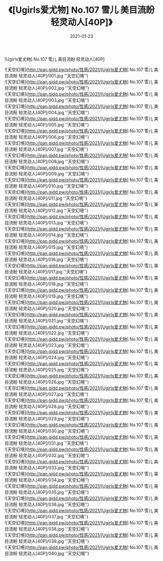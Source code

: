 ﻿---
layout: post
title:  《[Ugirls爱尤物] No.107 雪儿 美目流盼 轻灵动人[40P]》
date:   2021-01-23
img: http://pan.gjdd.pw/photo/性感/2021/[Ugirls爱尤物] No.107 雪儿 美目流盼 轻灵动人[40P]/000.jpg
categories: [美女, 性感, 泳衣]
---

[Ugirls爱尤物] No.107 雪儿 美目流盼 轻灵动人[40P]



![天空幻境](http://pan.gjdd.pw/photo/性感/2021/[Ugirls爱尤物] No.107 雪儿 美目流盼 轻灵动人[40P]/001.jpg ''天空幻境'') <br>
![天空幻境](http://pan.gjdd.pw/photo/性感/2021/[Ugirls爱尤物] No.107 雪儿 美目流盼 轻灵动人[40P]/002.jpg ''天空幻境'') <br>
![天空幻境](http://pan.gjdd.pw/photo/性感/2021/[Ugirls爱尤物] No.107 雪儿 美目流盼 轻灵动人[40P]/003.jpg ''天空幻境'') <br>
![天空幻境](http://pan.gjdd.pw/photo/性感/2021/[Ugirls爱尤物] No.107 雪儿 美目流盼 轻灵动人[40P]/004.jpg ''天空幻境'') <br>
![天空幻境](http://pan.gjdd.pw/photo/性感/2021/[Ugirls爱尤物] No.107 雪儿 美目流盼 轻灵动人[40P]/005.jpg ''天空幻境'') <br>
![天空幻境](http://pan.gjdd.pw/photo/性感/2021/[Ugirls爱尤物] No.107 雪儿 美目流盼 轻灵动人[40P]/006.jpg ''天空幻境'') <br>
![天空幻境](http://pan.gjdd.pw/photo/性感/2021/[Ugirls爱尤物] No.107 雪儿 美目流盼 轻灵动人[40P]/007.jpg ''天空幻境'') <br>
![天空幻境](http://pan.gjdd.pw/photo/性感/2021/[Ugirls爱尤物] No.107 雪儿 美目流盼 轻灵动人[40P]/008.jpg ''天空幻境'') <br>
![天空幻境](http://pan.gjdd.pw/photo/性感/2021/[Ugirls爱尤物] No.107 雪儿 美目流盼 轻灵动人[40P]/009.jpg ''天空幻境'') <br>
![天空幻境](http://pan.gjdd.pw/photo/性感/2021/[Ugirls爱尤物] No.107 雪儿 美目流盼 轻灵动人[40P]/010.jpg ''天空幻境'') <br>
![天空幻境](http://pan.gjdd.pw/photo/性感/2021/[Ugirls爱尤物] No.107 雪儿 美目流盼 轻灵动人[40P]/011.jpg ''天空幻境'') <br>
![天空幻境](http://pan.gjdd.pw/photo/性感/2021/[Ugirls爱尤物] No.107 雪儿 美目流盼 轻灵动人[40P]/012.jpg ''天空幻境'') <br>
![天空幻境](http://pan.gjdd.pw/photo/性感/2021/[Ugirls爱尤物] No.107 雪儿 美目流盼 轻灵动人[40P]/013.jpg ''天空幻境'') <br>
![天空幻境](http://pan.gjdd.pw/photo/性感/2021/[Ugirls爱尤物] No.107 雪儿 美目流盼 轻灵动人[40P]/014.jpg ''天空幻境'') <br>
![天空幻境](http://pan.gjdd.pw/photo/性感/2021/[Ugirls爱尤物] No.107 雪儿 美目流盼 轻灵动人[40P]/015.jpg ''天空幻境'') <br>
![天空幻境](http://pan.gjdd.pw/photo/性感/2021/[Ugirls爱尤物] No.107 雪儿 美目流盼 轻灵动人[40P]/016.jpg ''天空幻境'') <br>
![天空幻境](http://pan.gjdd.pw/photo/性感/2021/[Ugirls爱尤物] No.107 雪儿 美目流盼 轻灵动人[40P]/017.jpg ''天空幻境'') <br>
![天空幻境](http://pan.gjdd.pw/photo/性感/2021/[Ugirls爱尤物] No.107 雪儿 美目流盼 轻灵动人[40P]/018.jpg ''天空幻境'') <br>
![天空幻境](http://pan.gjdd.pw/photo/性感/2021/[Ugirls爱尤物] No.107 雪儿 美目流盼 轻灵动人[40P]/019.jpg ''天空幻境'') <br>
![天空幻境](http://pan.gjdd.pw/photo/性感/2021/[Ugirls爱尤物] No.107 雪儿 美目流盼 轻灵动人[40P]/020.jpg ''天空幻境'') <br>
![天空幻境](http://pan.gjdd.pw/photo/性感/2021/[Ugirls爱尤物] No.107 雪儿 美目流盼 轻灵动人[40P]/021.jpg ''天空幻境'') <br>
![天空幻境](http://pan.gjdd.pw/photo/性感/2021/[Ugirls爱尤物] No.107 雪儿 美目流盼 轻灵动人[40P]/022.jpg ''天空幻境'') <br>
![天空幻境](http://pan.gjdd.pw/photo/性感/2021/[Ugirls爱尤物] No.107 雪儿 美目流盼 轻灵动人[40P]/023.jpg ''天空幻境'') <br>
![天空幻境](http://pan.gjdd.pw/photo/性感/2021/[Ugirls爱尤物] No.107 雪儿 美目流盼 轻灵动人[40P]/024.jpg ''天空幻境'') <br>
![天空幻境](http://pan.gjdd.pw/photo/性感/2021/[Ugirls爱尤物] No.107 雪儿 美目流盼 轻灵动人[40P]/025.jpg ''天空幻境'') <br>
![天空幻境](http://pan.gjdd.pw/photo/性感/2021/[Ugirls爱尤物] No.107 雪儿 美目流盼 轻灵动人[40P]/026.jpg ''天空幻境'') <br>
![天空幻境](http://pan.gjdd.pw/photo/性感/2021/[Ugirls爱尤物] No.107 雪儿 美目流盼 轻灵动人[40P]/027.jpg ''天空幻境'') <br>
![天空幻境](http://pan.gjdd.pw/photo/性感/2021/[Ugirls爱尤物] No.107 雪儿 美目流盼 轻灵动人[40P]/028.jpg ''天空幻境'') <br>
![天空幻境](http://pan.gjdd.pw/photo/性感/2021/[Ugirls爱尤物] No.107 雪儿 美目流盼 轻灵动人[40P]/029.jpg ''天空幻境'') <br>
![天空幻境](http://pan.gjdd.pw/photo/性感/2021/[Ugirls爱尤物] No.107 雪儿 美目流盼 轻灵动人[40P]/030.jpg ''天空幻境'') <br>
![天空幻境](http://pan.gjdd.pw/photo/性感/2021/[Ugirls爱尤物] No.107 雪儿 美目流盼 轻灵动人[40P]/031.jpg ''天空幻境'') <br>
![天空幻境](http://pan.gjdd.pw/photo/性感/2021/[Ugirls爱尤物] No.107 雪儿 美目流盼 轻灵动人[40P]/032.jpg ''天空幻境'') <br>
![天空幻境](http://pan.gjdd.pw/photo/性感/2021/[Ugirls爱尤物] No.107 雪儿 美目流盼 轻灵动人[40P]/033.jpg ''天空幻境'') <br>
![天空幻境](http://pan.gjdd.pw/photo/性感/2021/[Ugirls爱尤物] No.107 雪儿 美目流盼 轻灵动人[40P]/034.jpg ''天空幻境'') <br>
![天空幻境](http://pan.gjdd.pw/photo/性感/2021/[Ugirls爱尤物] No.107 雪儿 美目流盼 轻灵动人[40P]/035.jpg ''天空幻境'') <br>
![天空幻境](http://pan.gjdd.pw/photo/性感/2021/[Ugirls爱尤物] No.107 雪儿 美目流盼 轻灵动人[40P]/036.jpg ''天空幻境'') <br>
![天空幻境](http://pan.gjdd.pw/photo/性感/2021/[Ugirls爱尤物] No.107 雪儿 美目流盼 轻灵动人[40P]/037.jpg ''天空幻境'') <br>
![天空幻境](http://pan.gjdd.pw/photo/性感/2021/[Ugirls爱尤物] No.107 雪儿 美目流盼 轻灵动人[40P]/038.jpg ''天空幻境'') <br>
![天空幻境](http://pan.gjdd.pw/photo/性感/2021/[Ugirls爱尤物] No.107 雪儿 美目流盼 轻灵动人[40P]/039.jpg ''天空幻境'') <br>
![天空幻境](http://pan.gjdd.pw/photo/性感/2021/[Ugirls爱尤物] No.107 雪儿 美目流盼 轻灵动人[40P]/040.jpg ''天空幻境'') <br>